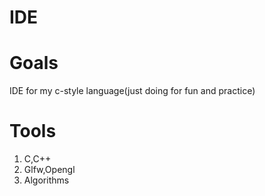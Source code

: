 # IDE

# Goals
IDE for my c-style language(just doing for fun and practice)

# Tools
1) C,C++
2) Glfw,Opengl
3) Algorithms
